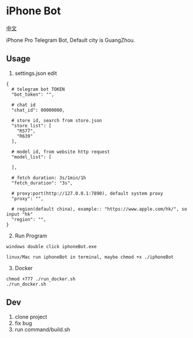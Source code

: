 # iPhone Bot

[中文](./README.md)

iPhone Pro Telegram Bot, Default city is GuangZhou.

## Usage

1. settings.json edit

```
{
  # telegram bot TOKEN
  "bot_token": "",
  
  # chat id
  "chat_id": 00000000,
  
  # store id, search from store.json
  "store_list": [
    "R577",
    "R639"
  ],
  
  # model id, from website http request
  "model_list": [
    
  ],
  
  # fetch duration: 3s/1min/1h
  "fetch_duration": "3s",
  
  # proxy:port(http://127.0.0.1:7890), default system proxy
  "proxy": "",
  
  # region(default china), example:: "https://www.apple.com/hk/", so input "hk"
  "region": "",
}
```

2. Run Program

```
windows double click iphoneBot.exe

linux/Mac run iphoneBot in terminal, maybe chmod +x ./iphoneBot
```

3. Docker

```
chmod +777 ./run_docker.sh 
./run_docker.sh
```

## Dev

1. clone project
2. fix bug
3. run command/build.sh


